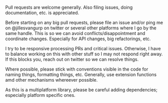 Pull requests are welcome generally. Also filing issues, doing documentation, etc. is appreciated.

Before starting on any big pull requests, please file an issue and/or ping me on @jillesvangurp on twitter or several other platforms where I go by the same handle. This is so we can avoid conflicts/disappointment and coordinate changes. Especially for API changes, big refactorings, etc.

I try to be responsive processing PRs and critical issues. Otherwise, I have to balance working on this with other stuff so I may not respond right away. If this blocks you, reach out on twitter so we can resolve things.

Where possible, please stick with conventions visible in the code for naming things, formatting things, etc. Generally, use extension functions amd other mechanisms whereever possible.

As this is a multiplatform library, please be careful adding dependencies; especially platform specific ones.
